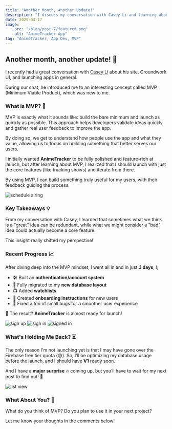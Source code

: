 ```yaml
---
title: "Another Month, Another Update!"
description: "I discuss my conversation with Casey Li and learning about MVP (Minimum Viable Product), and share recent progress on their AnimeTracker app, including new features and plans for launch"
date: 2025-03-17
image:
    src: "/blog/post-7/featured.png"
    alt: "AnimeTracker App"
tag: "AnimeTracker, App Dev, MVP"
---
```


## Another month, another update! 🎉

I recently had a great conversation with [Casey Li](https://www.linkedin.com/in/licasey/) about his site, Groundwork UI, and launching apps in general.

During our chat, he introduced me to an interesting concept called MVP (Minimum Viable Product), which was new to me.

### What is MVP? 🤔
MVP is exactly what it sounds like: build the bare minimum and launch as quickly as possible. This approach helps developers validate ideas quickly and gather real user feedback to improve the app.

By doing so, we get to understand how people use the app and what they value, allowing us to focus on building something that better serves our users.

I initially wanted **AnimeTracker** to be fully polished and feature-rich at launch, but after learning about MVP, I realized that I should launch with just the core features (like tracking shows) and iterate from there.

By using MVP, I can build something truly useful for my users, with their feedback guiding the process.

<img src="/public/blog/post-7/schedule-airing.png" alt="schedule airing" style="max-height: 800px; width: auto">

### Key Takeaways 💡
From my conversation with Casey, I learned that sometimes what we think is a "great" idea can be redundant, while what we might consider a "bad" idea could actually become a core feature.

This insight really shifted my perspective!

### Recent Progress 📈
After diving deep into the MVP mindset, I went all in and in just **3 days**, I;
- 🛠️ Built an **authentication/account system**
- 📂 Fully migrated to my **new database layout**
- 📺 Added **watchlists**
- 📖 Created **onboarding instructions** for new users
- 🐛 Fixed a ton of small bugs for a smoother user experience

🎉 The result? **AnimeTracker** is almost ready for launch!

<img src="/public/blog/post-7/account-sign-up.png" alt="sign up" style="max-height: 800px; width: auto">

<img src="/public/blog/post-7/account-sign-in.png" alt="sign in" style="max-height: 800px; width: auto">

<img src="/public/blog/post-7/account-signed-in.png" alt="signed in" style="max-height: 800px; width: auto">

### What's Holding Me Back? ⏳
The only reason I'm not launching yet is that I may have gone over the Firebase free tier quota (😅). So, I’ll be optimizing my database usage before the launch, and I should have **V1** ready soon.

And I have a **major surprise** 🔥 coming up, but you’ll have to wait for my next post to find out! 👀

<img src="/public/blog/post-7/list.png" alt="list view" style="max-height: 800px; width: auto">

### What About You? 🤔
What do you think of MVP? Do you plan to use it in your next project?

Let me know your thoughts in the comments below!
